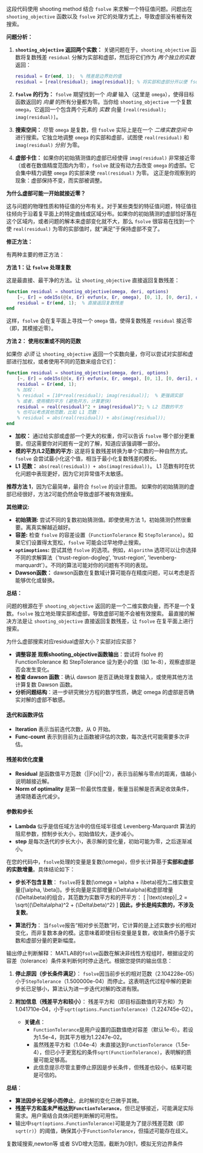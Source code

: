 这段代码使用 shooting method 结合 `fsolve` 来求解一个特征值问题。问题出在 `shooting_objective` 函数以及 `fsolve` 对它的处理方式上，导致虚部没有被有效搜索。

**问题分析：**

1.  **`shooting_objective` 返回两个实数：** 关键问题在于，`shooting_objective` 函数将复数残差 `residual` 分解为实部和虚部，然后将它们作为 *两个独立的实数* 返回：
    ```matlab
    residual = Er(end, 1);  % 残差是边界处的值
    residual = [real(residual); imag(residual)]; % 将实部和虚部分开以便 fsolve 使用
    ```

2.  **`fsolve` 的行为：**  `fsolve` 期望找到一个 *向量* 输入（这里是 `omega`），使得目标函数返回的 *向量* 的所有分量都为零。当你给 `shooting_objective` 一个复数 `omega`，它返回一个包含两个元素的 *实数* 向量 `[real(residual); imag(residual)]`。

3.  **搜索空间：** 尽管 `omega` 是复数，但 `fsolve` 实际上是在一个 *二维实数空间* 中进行搜索。它独立地调整 `omega` 的实部和虚部，试图使 `real(residual)` 和 `imag(residual)` *分别* 为零。

4.  **虚部卡住：**  如果你的初始猜测值的虚部已经使得 `imag(residual)` 非常接近零（或者在数值精度范围内为零），`fsolve` 就没有动力去改变 `omega` 的虚部。它会集中精力调整 `omega` 的实部来使 `real(residual)` 为零。  这正是你观察到的现象：虚部保持不变，而实部被调整。

**为什么虚部可能一开始就接近零？**

这与问题的物理性质和特征值的分布有关。对于某些类型的特征值问题，特征值往往倾向于沿着复平面上的特定曲线或区域分布。如果你的初始猜测的虚部恰好落在这个区域内，或者问题的解本来虚部变化就不大，那么 `fsolve` 很容易在找到一个使 `real(residual)` 为零的实部值时，就“满足”于保持虚部不变了。

**修正方法：**

有两种主要的修正方法：

**方法 1：让 `fsolve` 处理复数**

这是最直接、最干净的方法。让 `shooting_objective` 直接返回复数残差：

```matlab
function residual = shooting_objective(omega, deri, options)
    [~, Er] = ode15s(@(x, Er) evfun(x, Er, omega), [0, 1], [0, deri], options);
    residual = Er(end, 1);  % 直接返回复数残差
end
```

这样，`fsolve` 会在复平面上寻找一个 `omega` 值，使得复数残差 `residual` 接近零（即，其模接近零）。

**方法 2： 使用权重或不同的范数**

如果你 *必须* 让 `shooting_objective` 返回一个实数向量，你可以尝试对实部和虚部进行加权，或者使用不同的范数来组合它们：

```matlab
function residual = shooting_objective(omega, deri, options)
    [~, Er] = ode15s(@(x, Er) evfun(x, Er, omega), [0, 1], [0, deri], options);
    residual = Er(end, 1);
    % 加权：
    % residual = [10*real(residual); imag(residual)];  % 更强调实部
    % 或者，使用模的平方 (避免开方，计算更快)
    residual = real(residual)^2 + imag(residual)^2; % L2 范数的平方
    % 也可以考虑其他范数，比如 L1 范数：
    % residual = abs(real(residual)) + abs(imag(residual));
end
```

*   **加权：** 通过给实部或虚部一个更大的权重，你可以告诉 `fsolve` 哪个部分更重要。但这需要你对问题有一定的了解，知道应该强调哪一部分。
*   **模的平方/L2范数的平方:** 这是将复数残差转换为单个实数的一种自然方式。`fsolve` 会尝试最小化这个值，相当于最小化复数残差的模长。
*   **L1 范数：**  `abs(real(residual)) + abs(imag(residual))`。  L1 范数有时在优化问题中表现更好，因为它对异常值不太敏感。

**推荐方法 1**，因为它最简单，最符合 `fsolve` 的设计意图。  如果你的初始猜测的虚部已经很好，方法2可能仍然会导致虚部不被有效搜索。

**其他建议:**

*   **初始猜测:** 尝试不同的复数初始猜测值。即使使用方法 1，初始猜测仍然很重要。离真实解越近越好。
*   **容差:** 检查 `fsolve` 的容差设置（`FunctionTolerance` 和 `StepTolerance`）。如果它们设置得太宽松，`fsolve` 可能会过早地停止搜索。
*   **`optimoptions`:**  尝试其他 `fsolve` 的选项。例如，`Algorithm` 选项可以让你选择不同的求解算法（'trust-region-dogleg', 'trust-region', 'levenberg-marquardt'）。不同的算法可能对你的问题有不同的表现。
* **Dawson函数：** dawson函数在复数域计算可能存在精度问题，可以考虑是否能够优化或替换。

**总结：**

问题的根源在于 `shooting_objective` 返回的是一个二维实数向量，而不是一个复数。`fsolve` 独立地处理实部和虚部，导致虚部可能不会被有效搜索。  最直接的解决方法是让 `shooting_objective` 直接返回复数残差，让 `fsolve` 在复平面上进行搜索。

为什么虚部搜索对应residual虚部大小？实部对应实部？

- **调整容差 观察shooting_objective函数输出**：尝试将 fsolve 的 FunctionTolerance 和 StepTolerance 设为更小的值（如 1e-8），观察虚部是否会发生变化。
- **检查 dawson 函数**：确认 dawson 是否正确处理复数输入，或使用其他方法计算复数 Dawson 函数。
- **分析问题结构**：进一步研究微分方程的数学性质，确定 omega 的虚部是否确实对解的虚部不敏感。

#### 迭代和函数评估
- **Iteration** 表示当前迭代次数，从 0 开始。
- **Func-count** 表示到目前为止函数被评估的次数，每次迭代可能需要多次评估。
#### 残差和优化度量
- **Residual** 是函数值平方范数（||F(x)||^2），表示当前解与零点的距离，值越小说明越接近解。
- **Norm of optimality** 是第一阶最优性度量，衡量当前解是否满足收敛条件，通常随着迭代减少。
#### 参数和步长
- **Lambda** 似乎是信任域方法中的信任域半径或 Levenberg-Marquardt 算法的阻尼参数，控制步长大小，初始值较大，逐步减小。
- **step** 是每次迭代的步长大小，表示解的变化量，初始可能为零，之后逐渐减小。



在您的代码中，`fsolve`处理的变量是复数\(\omega\)，但步长计算基于**实部和虚部的实数增量**。具体结论如下：

- **步长不包含复数**：
  `fsolve`将复数\(\omega = \alpha + i\beta\)视为二维实数变量\([\alpha, \beta]\)。步长向量是实部增量\(\Delta\alpha\)和虚部增量\(\Delta\beta\)的组合，其范数为实数平方和的开平方：
  \[
  \|\text{step}\|_2 = \sqrt{(\Delta\alpha)^2 + (\Delta\beta)^2}
  \]
  **因此，步长是纯实数的，不涉及复数**。

- **算法行为**：
  当`fsolve`报告“相对步长范数”时，它计算的是上述实数步长的相对变化，而非复数本身的模。这意味着即使目标变量是复数，收敛条件仍基于实数和虚部分量的更新幅度。


输出停止判断解释：
MATLAB的`fsolve`函数在解决非线性方程组时，根据设定的容差（tolerance）条件来判断何时停止迭代。根据您提供的输出信息：

1. **停止原因（步长条件满足）**：
   `fsolve`因当前步长的相对范数（2.104228e-05）小于`StepTolerance`（1.500000e-04）而停止。这表明迭代过程中解的更新步长已足够小，算法认为进一步迭代对解的改进有限。

2. **附加信息（残差平方和较小）**：
   残差平方和（即目标函数值的平方和）为1.041710e-04，小于`sqrt(options.FunctionTolerance)`（1.224745e-02）。
   - **关键点**：
     - `FunctionTolerance`是用户设置的函数值绝对容差（默认1e-6）。若设为1.5e-4，则其平方根为1.2247e-02。
     - 虽然残差平方和（1.04e-4）未直接达到`FunctionTolerance`（1.5e-4），但已小于更宽松的条件`sqrt(FunctionTolerance)`，表明解的质量可能足够高。
     - 此信息提示尽管主要停止原因是步长条件，但残差也较小，结果可能是可信的。

**总结**：
- **算法因步长足够小而停止**，此时解的变化已微乎其微。
- **残差平方和虽未严格达到`FunctionTolerance`**，但已足够接近，可能满足实际需求。用户需结合具体问题判断解的可用性。
- 输出中`sqrt(options.FunctionTolerance)`可能是为了提示残差范数（即`sqrt(r)`）的阈值，确保其小于`FunctionTolerance`，但描述可能存在歧义。


复数域搜索,newton等
或者
SVD增大范围，截断为0到1，模拟无穷边界条件


